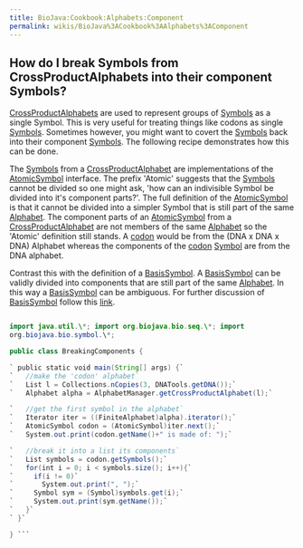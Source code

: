 ```yaml
---
title: BioJava:Cookbook:Alphabets:Component
permalink: wikis/BioJava%3ACookbook%3AAlphabets%3AComponent
---
```


How do I break Symbols from CrossProductAlphabets into their component Symbols?
-------------------------------------------------------------------------------

[CrossProductAlphabets](/wikis/BioJava:Cookbook:Alphabets:CrossProduct "wikilink")
are used to represent groups of
[Symbols](http://www.biojava.org/docs/api1.8/org/biojava/bio/symbol/Symbol.html)
as a single Symbol. This is very useful for treating things like codons
as single
[Symbols](http://www.biojava.org/docs/api1.8/org/biojava/bio/symbol/Symbol.html).
Sometimes however, you might want to covert the
[Symbols](http://www.biojava.org/docs/api1.8/org/biojava/bio/symbol/Symbol.html)
back into their component
[Symbols](http://www.biojava.org/docs/api1.8/org/biojava/bio/symbol/Symbol.html).
The following recipe demonstrates how this can be done.

The
[Symbols](http://www.biojava.org/docs/api1.8/org/biojava/bio/symbol/Symbol.html)
from a
[CrossProductAlphabet](/wikis/BioJava:Cookbook:Alphabets:CrossProduct "wikilink")
are implementations of the
[AtomicSymbol](http://www.biojava.org/docs/api1.8/org/biojava/bio/symbol/AtomicSymbol.html)
interface. The prefix 'Atomic' suggests that the
[Symbols](http://www.biojava.org/docs/api1.8/org/biojava/bio/symbol/Symbol.html)
cannot be divided so one might ask, 'how can an indivisible Symbol be
divided into it's component parts?'. The full definition of the
[AtomicSymbol](http://www.biojava.org/docs/api1.8/org/biojava/bio/symbol/AtomicSymbol.html)
is that it cannot be divided into a simpler Symbol that is still part of
the same
[Alphabet](http://www.biojava.org/docs/api1.8/org/biojava/bio/symbol/Alphabet.html).
The component parts of an
[AtomicSymbol](http://www.biojava.org/docs/api1.8/org/biojava/bio/symbol/AtomicSymbol.html)
from a
[CrossProductAlphabet](/wikis/BioJava:Cookbook:Alphabets:CrossProduct "wikilink")
are not members of the same
[Alphabet](http://www.biojava.org/docs/api1.8/org/biojava/bio/symbol/Alphabet.html)
so the 'Atomic' definition still stands. A [codon](wp:codon "wikilink")
would be from the (DNA x DNA x DNA) Alphabet whereas the components of
the [codon](wp:codon "wikilink")
[Symbol](http://www.biojava.org/docs/api1.8/org/biojava/bio/symbol/Symbol.html)
are from the DNA alphabet.

Contrast this with the definition of a
[BasisSymbol](http://www.biojava.org/docs/api1.8/org/biojava/bio/symbol/BasisSymbol.html).
A
[BasisSymbol](http://www.biojava.org/docs/api1.8/org/biojava/bio/symbol/BasisSymbol.html)
can be validly divided into components that are still part of the same
[Alphabet](http://www.biojava.org/docs/api1.8/org/biojava/bio/symbol/Alphabet.html).
In this way a
[BasisSymbol](http://www.biojava.org/docs/api1.8/org/biojava/bio/symbol/BasisSymbol.html)
can be ambiguous. For further discussion of
[BasisSymbol](http://www.biojava.org/docs/api1.8/org/biojava/bio/symbol/BasisSymbol.html)
follow this
[link](http://www.biojava.org/docs/api1.8/org/biojava/bio/symbol/BasisSymbol.html).

```java package biojava\_in\_anger;

import java.util.\*; import org.biojava.bio.seq.\*; import
org.biojava.bio.symbol.\*;

public class BreakingComponents {

` public static void main(String[] args) {`  
`   //make the 'codon' alphabet`  
`   List l = Collections.nCopies(3, DNATools.getDNA());`  
`   Alphabet alpha = AlphabetManager.getCrossProductAlphabet(l);`

`   //get the first symbol in the alphabet`  
`   Iterator iter = ((FiniteAlphabet)alpha).iterator();`  
`   AtomicSymbol codon = (AtomicSymbol)iter.next();`  
`   System.out.print(codon.getName()+" is made of: ");`

`   //break it into a list its components`  
`   List symbols = codon.getSymbols();`  
`   for(int i = 0; i < symbols.size(); i++){`  
`     if(i != 0)`  
`       System.out.print(", ");`  
`     Symbol sym = (Symbol)symbols.get(i);`  
`     System.out.print(sym.getName());`  
`   }`  
` }`

} ```
